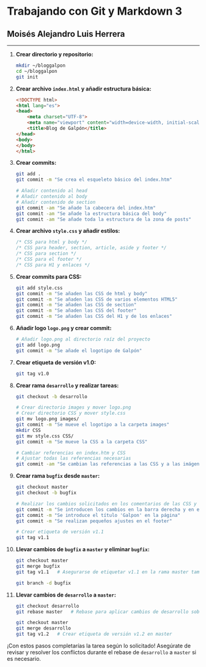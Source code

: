 # Trabajando con Git y Markdown 3
## Moisés Alejandro Luis Herrera
---
1. **Crear directorio y repositorio:**
   ```bash
   mkdir ~/bloggalpon
   cd ~/bloggalpon
   git init
   ```

2. **Crear archivo `index.html` y añadir estructura básica:**
   ```html
   <!DOCTYPE html>
   <html lang="es">
   <head>
       <meta charset="UTF-8">
       <meta name="viewport" content="width=device-width, initial-scale=1.0">
       <title>Blog de Galpón</title>
   </head>
   <body>
   </body>
   </html>
   ```

3. **Crear commits:**
   ```bash
   git add .
   git commit -m "Se crea el esqueleto básico del index.htm"

   # Añadir contenido al head
   # Añadir contenido al body
   # Añadir contenido de section
   git commit -am "Se añade la cabecera del index.htm"
   git commit -am "Se añade la estructura básica del body"
   git commit -am "Se añade toda la estructura de la zona de posts"
   ```

4. **Crear archivo `style.css` y añadir estilos:**
   ```css
   /* CSS para html y body */
   /* CSS para header, section, article, aside y footer */
   /* CSS para section */
   /* CSS para el footer */
   /* CSS para H1 y enlaces */
   ```

5. **Crear commits para CSS:**
   ```bash
   git add style.css
   git commit -m "Se añaden las CSS de html y body"
   git commit -m "Se añaden las CSS de varios elementos HTML5"
   git commit -m "Se añaden las CSS de section"
   git commit -m "Se añaden las CSS del footer"
   git commit -m "Se añaden las CSS del H1 y de los enlaces"
   ```

6. **Añadir logo `logo.png` y crear commit:**
   ```bash
   # Añadir logo.png al directorio raíz del proyecto
   git add logo.png
   git commit -m "Se añade el logotipo de Galpón"
   ```

7. **Crear etiqueta de versión v1.0:**
   ```bash
   git tag v1.0
   ```

8. **Crear rama `desarrollo` y realizar tareas:**
   ```bash
   git checkout -b desarrollo

   # Crear directorio images y mover logo.png
   # Crear directorio CSS y mover style.css
   git mv logo.png images/
   git commit -m "Se mueve el logotipo a la carpeta images"
   mkdir CSS
   git mv style.css CSS/
   git commit -m "Se mueve la CSS a la carpeta CSS"

   # Cambiar referencias en index.htm y CSS
   # Ajustar todas las referencias necesarias
   git commit -am "Se cambian las referencias a las CSS y a las imágenes al reorganizarlas en directorios"
   ```

9. **Crear rama `bugfix` desde `master`:**
   ```bash
   git checkout master
   git checkout -b bugfix

   # Realizar los cambios solicitados en los comentarios de las CSS y en el footer
   git commit -m "Se introducen los cambios en la barra derecha y en el footer"
   git commit -m "Se introduce el título 'Galpon' en la página"
   git commit -m "Se realizan pequeños ajustes en el footer"

   # Crear etiqueta de versión v1.1
   git tag v1.1
   ```

10. **Llevar cambios de `bugfix` a `master` y eliminar `bugfix`:**
    ```bash
    git checkout master
    git merge bugfix
    git tag v1.1   # Asegurarse de etiquetar v1.1 en la rama master también

    git branch -d bugfix
    ```

11. **Llevar cambios de `desarrollo` a `master`:**
    ```bash
    git checkout desarrollo
    git rebase master   # Rebase para aplicar cambios de desarrollo sobre master y resolver conflictos, si existen

    git checkout master
    git merge desarrollo
    git tag v1.2   # Crear etiqueta de versión v1.2 en master
    ```

¡Con estos pasos completarías la tarea según lo solicitado! Asegúrate de revisar y resolver los conflictos durante el rebase de `desarrollo` a `master` si es necesario.